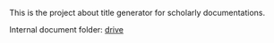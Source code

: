 This is the project about title generator for scholarly documentations.

Internal document folder: [drive](https://drive.google.com/drive/folders/19LjVph3HCnsk-kRo9NV30nasBmO_C7DH?usp=drive_link)

